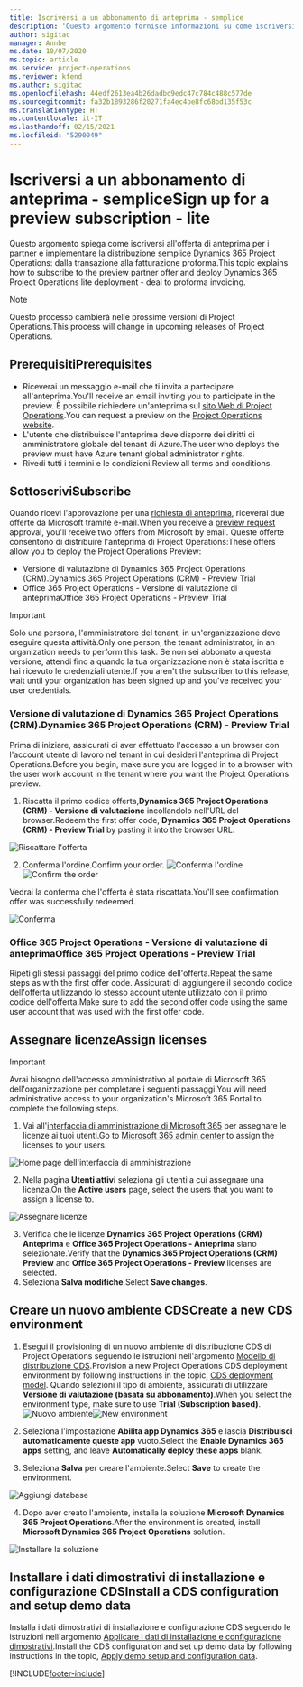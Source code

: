```yaml
---
title: Iscriversi a un abbonamento di anteprima - semplice
description: 'Questo argomento fornisce informazioni su come iscriversi alla distribuzione semplice di Project Operations: accordo per la fatturazione proforma.'
author: sigitac
manager: Annbe
ms.date: 10/07/2020
ms.topic: article
ms.service: project-operations
ms.reviewer: kfend
ms.author: sigitac
ms.openlocfilehash: 44edf2613ea4b26dadbd9edc47c784c488c577de
ms.sourcegitcommit: fa32b1893286f20271fa4ec4be8fc68bd135f53c
ms.translationtype: HT
ms.contentlocale: it-IT
ms.lasthandoff: 02/15/2021
ms.locfileid: "5290049"
---
```

# <a name="sign-up-for-a-preview-subscription---lite"></a><span data-ttu-id="87d8c-103">Iscriversi a un abbonamento di anteprima - semplice</span><span class="sxs-lookup"><span data-stu-id="87d8c-103">Sign up for a preview subscription - lite</span></span> 

<span data-ttu-id="87d8c-104">Questo argomento spiega come iscriversi all'offerta di anteprima per i partner e implementare la distribuzione semplice Dynamics 365 Project Operations: dalla transazione alla fatturazione proforma.</span><span class="sxs-lookup"><span data-stu-id="87d8c-104">This topic explains how to subscribe to the preview partner offer and deploy Dynamics 365 Project Operations lite deployment - deal to proforma invoicing.</span></span>

> [!NOTE]
> <span data-ttu-id="87d8c-105">Questo processo cambierà nelle prossime versioni di Project Operations.</span><span class="sxs-lookup"><span data-stu-id="87d8c-105">This process will change in upcoming releases of Project Operations.</span></span>

## <a name="prerequisites"></a><span data-ttu-id="87d8c-106">Prerequisiti</span><span class="sxs-lookup"><span data-stu-id="87d8c-106">Prerequisites</span></span>

- <span data-ttu-id="87d8c-107">Riceverai un messaggio e-mail che ti invita a partecipare all'anteprima.</span><span class="sxs-lookup"><span data-stu-id="87d8c-107">You'll receive an email inviting you to participate in the preview.</span></span> <span data-ttu-id="87d8c-108">È possibile richiedere un'anteprima sul [sito Web di Project Operations](https://dynamics.microsoft.com/en-us/project-operations/overview/).</span><span class="sxs-lookup"><span data-stu-id="87d8c-108">You can request a preview on the [Project Operations website](https://dynamics.microsoft.com/en-us/project-operations/overview/).</span></span>
- <span data-ttu-id="87d8c-109">L'utente che distribuisce l'anteprima deve disporre dei diritti di amministratore globale del tenant di Azure.</span><span class="sxs-lookup"><span data-stu-id="87d8c-109">The user who deploys the preview must have Azure tenant global administrator rights.</span></span>
- <span data-ttu-id="87d8c-110">Rivedi tutti i termini e le condizioni.</span><span class="sxs-lookup"><span data-stu-id="87d8c-110">Review all terms and conditions.</span></span>

## <a name="subscribe"></a><span data-ttu-id="87d8c-111">Sottoscrivi</span><span class="sxs-lookup"><span data-stu-id="87d8c-111">Subscribe</span></span>

<span data-ttu-id="87d8c-112">Quando ricevi l'approvazione per una [richiesta di anteprima](https://forms.office.com/FormsPro/Pages/ResponsePage.aspx?id=v4j5cvGGr0GRqy180BHbR56j8lZs0FdAvwT75_WNFyxUMkRDV1NYQU5TNjE2VjhKOVBUNVg2R0s1NC4u), riceverai due offerte da Microsoft tramite e-mail.</span><span class="sxs-lookup"><span data-stu-id="87d8c-112">When you receive a [preview request](https://forms.office.com/FormsPro/Pages/ResponsePage.aspx?id=v4j5cvGGr0GRqy180BHbR56j8lZs0FdAvwT75_WNFyxUMkRDV1NYQU5TNjE2VjhKOVBUNVg2R0s1NC4u) approval, you'll receive two offers from Microsoft by email.</span></span> <span data-ttu-id="87d8c-113">Queste offerte consentono di distribuire l'anteprima di Project Operations:</span><span class="sxs-lookup"><span data-stu-id="87d8c-113">These offers allow you to deploy the Project Operations Preview:</span></span>

- <span data-ttu-id="87d8c-114">Versione di valutazione di Dynamics 365 Project Operations (CRM).</span><span class="sxs-lookup"><span data-stu-id="87d8c-114">Dynamics 365 Project Operations (CRM) - Preview Trial</span></span>
- <span data-ttu-id="87d8c-115">Office 365 Project Operations - Versione di valutazione di anteprima</span><span class="sxs-lookup"><span data-stu-id="87d8c-115">Office 365 Project Operations - Preview Trial</span></span>

> [!IMPORTANT]
> <span data-ttu-id="87d8c-116">Solo una persona, l'amministratore del tenant, in un'organizzazione deve eseguire questa attività.</span><span class="sxs-lookup"><span data-stu-id="87d8c-116">Only one person, the tenant administrator, in an organization needs to perform this task.</span></span> <span data-ttu-id="87d8c-117">Se non sei abbonato a questa versione, attendi fino a quando la tua organizzazione non è stata iscritta e hai ricevuto le credenziali utente.</span><span class="sxs-lookup"><span data-stu-id="87d8c-117">If you aren't the subscriber to this release, wait until your organization has been signed up and you've received your user credentials.</span></span>

### <a name="dynamics-365-project-operations-crm---preview-trial"></a><span data-ttu-id="87d8c-118">Versione di valutazione di Dynamics 365 Project Operations (CRM).</span><span class="sxs-lookup"><span data-stu-id="87d8c-118">Dynamics 365 Project Operations (CRM) - Preview Trial</span></span> 

<span data-ttu-id="87d8c-119">Prima di iniziare, assicurati di aver effettuato l'accesso a un browser con l'account utente di lavoro nel tenant in cui desideri l'anteprima di Project Operations.</span><span class="sxs-lookup"><span data-stu-id="87d8c-119">Before you begin, make sure you are logged in to a browser with the user work account in the tenant where you want the Project Operations preview.</span></span>

1. <span data-ttu-id="87d8c-120">Riscatta il primo codice offerta,**Dynamics 365 Project Operations (CRM) - Versione di valutazione** incollandolo nell'URL del browser.</span><span class="sxs-lookup"><span data-stu-id="87d8c-120">Redeem the first offer code, **Dynamics 365 Project Operations (CRM) - Preview Trial** by pasting it into the browser URL.</span></span>

![Riscattare l'offerta](./media/16RedeemFirstOfferNew.png)

2. <span data-ttu-id="87d8c-122">Conferma l'ordine.</span><span class="sxs-lookup"><span data-stu-id="87d8c-122">Confirm your order.</span></span>
<span data-ttu-id="87d8c-123">![Conferma l'ordine](./media/17ConfirmOrderNew.png)</span><span class="sxs-lookup"><span data-stu-id="87d8c-123">![Confirm the order](./media/17ConfirmOrderNew.png)</span></span>

<span data-ttu-id="87d8c-124">Vedrai la conferma che l'offerta è stata riscattata.</span><span class="sxs-lookup"><span data-stu-id="87d8c-124">You'll see confirmation offer was successfully redeemed.</span></span>

![Conferma](./media/18OrderConfirmationNew.png)

### <a name="office-365-project-operations---preview-trial"></a><span data-ttu-id="87d8c-126">Office 365 Project Operations - Versione di valutazione di anteprima</span><span class="sxs-lookup"><span data-stu-id="87d8c-126">Office 365 Project Operations - Preview Trial</span></span>

<span data-ttu-id="87d8c-127">Ripeti gli stessi passaggi del primo codice dell'offerta.</span><span class="sxs-lookup"><span data-stu-id="87d8c-127">Repeat the same steps as with the first offer code.</span></span> <span data-ttu-id="87d8c-128">Assicurati di aggiungere il secondo codice dell'offerta utilizzando lo stesso account utente utilizzato con il primo codice dell'offerta.</span><span class="sxs-lookup"><span data-stu-id="87d8c-128">Make sure to add the second offer code using the same user account that was used with the first offer code.</span></span>

## <a name="assign-licenses"></a><span data-ttu-id="87d8c-129">Assegnare licenze</span><span class="sxs-lookup"><span data-stu-id="87d8c-129">Assign licenses</span></span>

> [!IMPORTANT]
> <span data-ttu-id="87d8c-130">Avrai bisogno dell'accesso amministrativo al portale di Microsoft 365 dell'organizzazione per completare i seguenti passaggi.</span><span class="sxs-lookup"><span data-stu-id="87d8c-130">You will need administrative access to your organization's Microsoft 365 Portal to complete the following steps.</span></span>


1. <span data-ttu-id="87d8c-131">Vai all'[interfaccia di amministrazione di Microsoft 365](https://portal.office.com/) per assegnare le licenze ai tuoi utenti.</span><span class="sxs-lookup"><span data-stu-id="87d8c-131">Go to [Microsoft 365 admin center](https://portal.office.com/) to assign the licenses to your users.</span></span>

![Home page dell'interfaccia di amministrazione](./media/14AdminPortal.png)

2. <span data-ttu-id="87d8c-133">Nella pagina **Utenti attivi** seleziona gli utenti a cui assegnare una licenza.</span><span class="sxs-lookup"><span data-stu-id="87d8c-133">On the **Active users** page, select the users that you want to assign a license to.</span></span>

![Assegnare licenze](./media/15AssignLicenses.png)

3. <span data-ttu-id="87d8c-135">Verifica che le licenze **Dynamics 365 Project Operations (CRM) Anteprima** e **Office 365 Project Operations - Anteprima** siano selezionate.</span><span class="sxs-lookup"><span data-stu-id="87d8c-135">Verify that the **Dynamics 365 Project Operations (CRM) Preview** and **Office 365 Project Operations - Preview** licenses are selected.</span></span> 
4. <span data-ttu-id="87d8c-136">Seleziona **Salva modifiche**.</span><span class="sxs-lookup"><span data-stu-id="87d8c-136">Select **Save changes**.</span></span>

## <a name="create-a-new-cds-environment"></a><span data-ttu-id="87d8c-137">Creare un nuovo ambiente CDS</span><span class="sxs-lookup"><span data-stu-id="87d8c-137">Create a new CDS environment</span></span>

1. <span data-ttu-id="87d8c-138">Esegui il provisioning di un nuovo ambiente di distribuzione CDS di Project Operations seguendo le istruzioni nell'argomento [Modello di distribuzione CDS](lite-deployment.md).</span><span class="sxs-lookup"><span data-stu-id="87d8c-138">Provision a new Project Operations CDS deployment environment by following instructions in the topic, [CDS deployment model](lite-deployment.md).</span></span> <span data-ttu-id="87d8c-139">Quando selezioni il tipo di ambiente, assicurati di utilizzare **Versione di valutazione (basata su abbonamento)**.</span><span class="sxs-lookup"><span data-stu-id="87d8c-139">When you select the environment type, make sure to use **Trial (Subscription based)**.</span></span>
<span data-ttu-id="87d8c-140">![Nuovo ambiente](./media/19CreateEnvironment.png)</span><span class="sxs-lookup"><span data-stu-id="87d8c-140">![New environment](./media/19CreateEnvironment.png)</span></span>

2. <span data-ttu-id="87d8c-141">Seleziona l'impostazione **Abilita app Dynamics 365** e lascia **Distribuisci automaticamente queste app** vuoto.</span><span class="sxs-lookup"><span data-stu-id="87d8c-141">Select the **Enable Dynamics 365 apps** setting, and leave **Automatically deploy these apps** blank.</span></span>  
3. <span data-ttu-id="87d8c-142">Seleziona **Salva** per creare l'ambiente.</span><span class="sxs-lookup"><span data-stu-id="87d8c-142">Select **Save** to create the environment.</span></span>

![Aggiungi database](./media/20CreateEnvironment1.png)

4. <span data-ttu-id="87d8c-144">Dopo aver creato l'ambiente, installa la soluzione **Microsoft Dynamics 365 Project Operations**.</span><span class="sxs-lookup"><span data-stu-id="87d8c-144">After the environment is created, install **Microsoft Dynamics 365 Project Operations** solution.</span></span> 

![Installare la soluzione](./media/21InstallSolution.png)

## <a name="install-a-cds-configuration-and-setup-demo-data"></a><span data-ttu-id="87d8c-146">Installare i dati dimostrativi di installazione e configurazione CDS</span><span class="sxs-lookup"><span data-stu-id="87d8c-146">Install a CDS configuration and setup demo data</span></span>

<span data-ttu-id="87d8c-147">Installa i dati dimostrativi di installazione e configurazione CDS seguendo le istruzioni nell'argomento [Applicare i dati di installazione e configurazione dimostrativi](lite-apply-demo-setup-config-data.md).</span><span class="sxs-lookup"><span data-stu-id="87d8c-147">Install the CDS configuration and set up demo data by following instructions in the topic, [Apply demo setup and configuration data](lite-apply-demo-setup-config-data.md).</span></span>


[!INCLUDE[footer-include](../includes/footer-banner.md)]